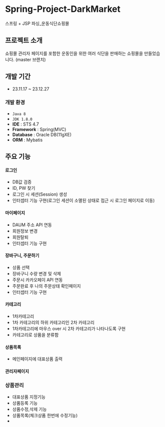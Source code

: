 # Spring-Project-DarkMarket
스프링 + JSP 파싱_운동식단쇼핑몰


## 프로젝트 소개
쇼핑몰 관리자 페이지를 포함한 운동인을 위한 여러 식단을 판매하는 쇼핑몰을 만들었습니다. (master 브랜치)
<br>

## 개발 기간
* 23.11.17 ~ 23.12.27

### 개발 환경
- `Java 8`
- `JDK 1.8.0`
- **IDE** : STS 4.7
- **Framework** : Spring(MVC)
- **Database** : Oracle DB(11gXE)
- **ORM** : Mybatis

## 주요 기능
#### 로그인
- DB값 검증
- ID, PW 찾기
- 로그인 시 세션(Session) 생성
- 인터셉터 기능 구현(로그인 세션이 소멸된 상태로 접근 시 로그인 페이지로 이동)

#### 마이페이지
- DAUM 주소 API 연동
- 회원정보 변경
- 회원탈퇴
- 인터셉터 기능 구현

#### 장바구니, 주문하기
- 상품 선택
- 장바구니 수량 변경 및 삭제
- 주문시 카카오페이 API 연동
- 주문완료 후 나의 주문상태 확인페이지
- 인터셉터 기능 구현

#### 카테고리
- 1차카테고리
- 1차 카테고리의 하위 카테고리인 2차 카테고리
- 1차카테고리에 마우스 over 시 2차 카테고리가 나타나도록 구현
- 카테고리로 상품을 분류함

#### 상품목록
- 메인페이지에 대표상품 출력


#### 관리자페이지
### 상품관리
- 대표상품 지정기능
- 상품등록 기능
- 상품수정,삭제 기능
- 상품목록(체크상품 한번에 수정기능)
- 
